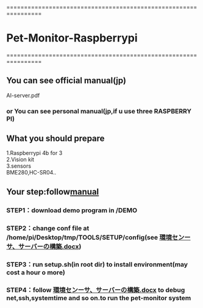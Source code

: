 ================================================================
# Pet-Monitor-Raspberrypi
================================================================

## You can see official manual(jp)
AI-server.pdf
### or You can see personal manual(jp,if u use three RASPBERRY PI)

## What you should prepare
1.Raspberrypi 4b for 3<br />
2.Vision kit<br />
3.sensors<br />
BME280,HC-SR04..

##  Your step:follow[manual](https://drive.google.com/drive/folders/1nn_r1XoA7FMINGQU6EoJ_-fvZ6H1w3Ri)
### STEP1：download demo program in /DEMO
### STEP2：change conf file at /home/pi/Desktop/tmp/TOOLS/SETUP/config(see [環境センーサ、サーバーの構築.docx](https://drive.google.com/drive/folders/1nn_r1XoA7FMINGQU6EoJ_-fvZ6H1w3Ri))
### STEP3：run setup.sh(in root dir) to install environment(may cost a hour o more)
### STEP4：follow [環境センーサ、サーバーの構築.docx](https://drive.google.com/drive/folders/1nn_r1XoA7FMINGQU6EoJ_-fvZ6H1w3Ri) to debug net,ssh,systemtime and so on.to run the pet-monitor system
